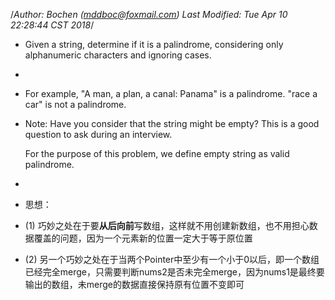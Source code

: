 /*Author: Bochen (mddboc@foxmail.com)
Last Modified: Tue Apr 10 22:28:44 CST 2018*/

* Given a string, determine if it is a palindrome, considering only alphanumeric characters and ignoring cases.
* 
* For example,
   "A man, a plan, a canal: Panama" is a palindrome.
   "race a car" is not a palindrome.

* Note:
   Have you consider that the string might be empty? This is a good question to ask during an interview.

   For the purpose of this problem, we define empty string as valid palindrome.


 
* 
* 思想：

* (1) 巧妙之处在于要**从后向前**写数组，这样就不用创建新数组，也不用担心数据覆盖的问题，因为一个元素新的位置一定大于等于原位置

* (2) 另一个巧妙之处在于当两个Pointer中至少有一个小于0以后，即一个数组已经完全merge，只需要判断nums2是否未完全merge，因为nums1是最终要输出的数组，未merge的数据直接保持原有位置不变即可